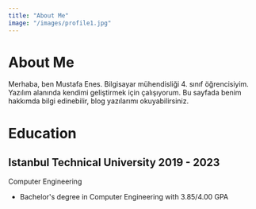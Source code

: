```yaml
---
title: "About Me"
image: "/images/profile1.jpg"
---
```


# About Me

Merhaba, ben Mustafa Enes. Bilgisayar mühendisliği 4. sınıf öğrencisiyim. Yazılım alanında kendimi geliştirmek için çalışıyorum. Bu sayfada benim hakkımda bilgi edinebilir, blog yazılarımı okuyabilirsiniz.

# Education
## Istanbul Technical University 2019 - 2023
Computer Engineering
- Bachelor's degree in Computer Engineering with 3.85/4.00 GPA
